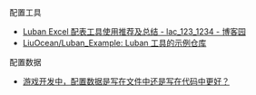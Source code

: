 
配置工具

- [Luban Excel 配表工具使用推荐及总结 - lac_123_1234 - 博客园](https://www.cnblogs.com/LiuOcean-Blog/p/luban-excel-pei-biao-gong-ju-shi-yong-tui-jian-ji.html)
- [LiuOcean/Luban_Example: Luban 工具的示例仓库](https://github.com/LiuOcean/Luban_Example)

配置数据

- [游戏开发中，配置数据是写在文件中还是写在代码中更好？](https://mp.weixin.qq.com/s/QfA6rvNIdUXJTZzU4HIa-g)
